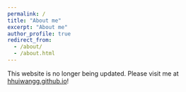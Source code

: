 ```yaml
---
permalink: /
title: "About me"
excerpt: "About me"
author_profile: true
redirect_from: 
  - /about/
  - /about.html
---
```


This website is no longer being updated. Please visit me at [hhuiwangg.github.io](https://hhuiwangg.github.io/)!

<!-- I am a third-year Ph.D. student at Shanghai Jiao Tong University, supervised by [Xubo Yang](http://dalab.se.sjtu.edu.cn/www/home/?page_id=143) in [Digital ART Laboratory](http://dalab.se.sjtu.edu.cn/), School of Software. My research interests include physics-based animation and physics-based deep learning in computer graphics.  -->
<!-- Prior to starting my PhD, I received my master's degree in 2021 and bachelor's degree in 2018 both at Shanghai Jiao Tong University. -->